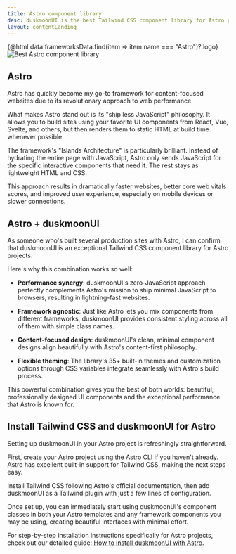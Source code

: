 ```yaml
---
title: Astro component library
desc: duskmoonUI is the best Tailwind CSS component library for Astro projects
layout: contentLanding
---
```


<script>
  import Translate from "$components/Translate.svelte"
  import Testimonials from "$components/Testimonials.svelte"
  export let data
</script>

<div class="mx-auto not-prose max-w-4xl py-12 p-6 from-base-300 rounded-box outline-base-content/5 mt-12 mb-6 items-center justify-center gap-8 bg-linear-to-b bg-center outline-2 outline-offset-6">
<div class="max-w-96 items-center w-full grid grid-cols-2 gap-6 lg:gap-12 [&>svg]:w-full [&>svg]:h-auto mx-auto">
{@html data.frameworksData.find(item => item.name === "Astro")?.logo}
<img class="w-full h-auto" src="https://img.duskmoonui.com/images/duskmoonui/mark-static.svg" alt="Best Astro component library" />
</div>
</div>

## Astro

Astro has quickly become my go-to framework for content-focused websites due to its revolutionary approach to web performance.

What makes Astro stand out is its "ship less JavaScript" philosophy. It allows you to build sites using your favorite UI components from React, Vue, Svelte, and others, but then renders them to static HTML at build time whenever possible.

The framework's "Islands Architecture" is particularly brilliant. Instead of hydrating the entire page with JavaScript, Astro only sends JavaScript for the specific interactive components that need it. The rest stays as lightweight HTML and CSS.

This approach results in dramatically faster websites, better core web vitals scores, and improved user experience, especially on mobile devices or slower connections.

## Astro + duskmoonUI

As someone who's built several production sites with Astro, I can confirm that duskmoonUI is an exceptional Tailwind CSS component library for Astro projects.

Here's why this combination works so well:

- **Performance synergy**: duskmoonUI's zero-JavaScript approach perfectly complements Astro's mission to ship minimal JavaScript to browsers, resulting in lightning-fast websites.

- **Framework agnostic**: Just like Astro lets you mix components from different frameworks, duskmoonUI provides consistent styling across all of them with simple class names.

- **Content-focused design**: duskmoonUI's clean, minimal component designs align beautifully with Astro's content-first philosophy.

- **Flexible theming**: The library's 35+ built-in themes and customization options through CSS variables integrate seamlessly with Astro's build process.

This powerful combination gives you the best of both worlds: beautiful, professionally designed UI components and the exceptional performance that Astro is known for.

<div dir="ltr" class="left-[50%] rtl:left-[-50%] relative translate-x-[-50%] rtl:translate-x-[50%] my-12 w-[calc(100vw-2rem)]">
  <Testimonials items={data.testimonials} limit="6" />
</div>

## Install Tailwind CSS and duskmoonUI for Astro

Setting up duskmoonUI in your Astro project is refreshingly straightforward.

First, create your Astro project using the Astro CLI if you haven't already. Astro has excellent built-in support for Tailwind CSS, making the next steps easy.

Install Tailwind CSS following Astro's official documentation, then add duskmoonUI as a Tailwind plugin with just a few lines of configuration.

Once set up, you can immediately start using duskmoonUI's component classes in both your Astro templates and any framework components you may be using, creating beautiful interfaces with minimal effort.

For step-by-step installation instructions specifically for Astro projects, check out our detailed guide: [How to install duskmoonUI with Astro](/docs/install/astro/).
